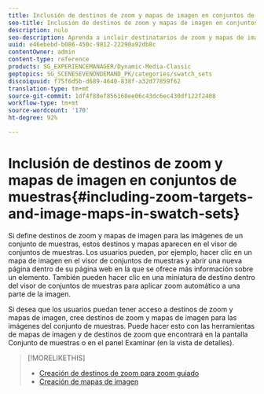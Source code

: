 ```yaml
---
title: Inclusión de destinos de zoom y mapas de imagen en conjuntos de muestras
seo-title: Inclusión de destinos de zoom y mapas de imagen en conjuntos de muestras
description: nulo
seo-description: Aprenda a incluir destinatarios de zoom y mapas de imagen en los conjuntos de muestras.
uuid: e46ebebd-b086-450c-9812-22290a92db8c
contentOwner: admin
content-type: reference
products: SG_EXPERIENCEMANAGER/Dynamic-Media-Classic
geptopics: SG_SCENESEVENONDEMAND_PK/categories/swatch_sets
discoiquuid: f75f6d5b-d689-4640-838f-a32d77859f62
translation-type: tm+mt
source-git-commit: 1df4f88ef856160ee06c43dc6ec430df122f2408
workflow-type: tm+mt
source-wordcount: '170'
ht-degree: 92%

---
```



# Inclusión de destinos de zoom y mapas de imagen en conjuntos de muestras{#including-zoom-targets-and-image-maps-in-swatch-sets}

Si define destinos de zoom y mapas de imagen para las imágenes de un conjunto de muestras, estos destinos y mapas aparecen en el visor de conjuntos de muestras. Los usuarios pueden, por ejemplo, hacer clic en un mapa de imagen en el visor de conjuntos de muestras y abrir una nueva página dentro de su página web en la que se ofrece más información sobre un elemento. También pueden hacer clic en una miniatura de destino dentro del visor de conjuntos de muestras para aplicar zoom automático a una parte de la imagen.

Si desea que los usuarios puedan tener acceso a destinos de zoom y mapas de imagen, cree destinos de zoom y mapas de imagen para las imágenes del conjunto de muestras. Puede hacer esto con las herramientas de mapas de imagen y de destinos de zoom que encontrará en la pantalla Conjunto de muestras o en el panel Examinar (en la vista de detalles).

>[!MORELIKETHIS]
>
>* [Creación de destinos de zoom para zoom guiado](creating-zoom-targets-guided-zoom.md#creating_zoom_targets_for_guided_zoom)
>* [Creación de mapas de imagen](creating-image-maps.md#creating_image_maps)


